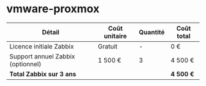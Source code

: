 # vmware-proxmox


| Détail                           | Coût unitaire | Quantité | Coût total |
|----------------------------------|---------------|----------|------------|
| Licence initiale Zabbix          | Gratuit       | -        | 0 €        |
| Support annuel Zabbix (optionnel)| 1 500 €       | 3        | 4 500 €    |
| **Total Zabbix sur 3 ans**       |               |          | **4 500 €** |

